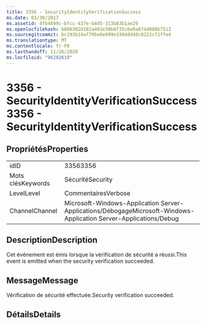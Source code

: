 ```yaml
---
title: 3356 - SecurityIdentityVerificationSuccess
ms.date: 03/30/2017
ms.assetid: 4fb4899c-bfcc-437e-b4d5-313b83b1ae29
ms.openlocfilehash: b886302d182a402e30b8f35c6e0a674d008b7512
ms.sourcegitcommit: bc293b14af795e0e999e3304dd40c0222cf2ffe4
ms.translationtype: MT
ms.contentlocale: fr-FR
ms.lasthandoff: 11/26/2020
ms.locfileid: "96282619"
---
```

# <a name="3356---securityidentityverificationsuccess"></a><span data-ttu-id="3cf08-102">3356 - SecurityIdentityVerificationSuccess</span><span class="sxs-lookup"><span data-stu-id="3cf08-102">3356 - SecurityIdentityVerificationSuccess</span></span>

## <a name="properties"></a><span data-ttu-id="3cf08-103">Propriétés</span><span class="sxs-lookup"><span data-stu-id="3cf08-103">Properties</span></span>  
  
|||  
|-|-|  
|<span data-ttu-id="3cf08-104">id</span><span class="sxs-lookup"><span data-stu-id="3cf08-104">ID</span></span>|<span data-ttu-id="3cf08-105">3356</span><span class="sxs-lookup"><span data-stu-id="3cf08-105">3356</span></span>|  
|<span data-ttu-id="3cf08-106">Mots clés</span><span class="sxs-lookup"><span data-stu-id="3cf08-106">Keywords</span></span>|<span data-ttu-id="3cf08-107">Sécurité</span><span class="sxs-lookup"><span data-stu-id="3cf08-107">Security</span></span>|  
|<span data-ttu-id="3cf08-108">Level</span><span class="sxs-lookup"><span data-stu-id="3cf08-108">Level</span></span>|<span data-ttu-id="3cf08-109">Commentaires</span><span class="sxs-lookup"><span data-stu-id="3cf08-109">Verbose</span></span>|  
|<span data-ttu-id="3cf08-110">Channel</span><span class="sxs-lookup"><span data-stu-id="3cf08-110">Channel</span></span>|<span data-ttu-id="3cf08-111">Microsoft-Windows-Application Server-Applications/Débogage</span><span class="sxs-lookup"><span data-stu-id="3cf08-111">Microsoft-Windows-Application Server-Applications/Debug</span></span>|  
  
## <a name="description"></a><span data-ttu-id="3cf08-112">Description</span><span class="sxs-lookup"><span data-stu-id="3cf08-112">Description</span></span>  

 <span data-ttu-id="3cf08-113">Cet événement est émis lorsque la vérification de sécurité a réussi.</span><span class="sxs-lookup"><span data-stu-id="3cf08-113">This event is emitted when the security verification succeeded.</span></span>  
  
## <a name="message"></a><span data-ttu-id="3cf08-114">Message</span><span class="sxs-lookup"><span data-stu-id="3cf08-114">Message</span></span>  

 <span data-ttu-id="3cf08-115">Vérification de sécurité effectuée.</span><span class="sxs-lookup"><span data-stu-id="3cf08-115">Security verification succeeded.</span></span>  
  
## <a name="details"></a><span data-ttu-id="3cf08-116">Détails</span><span class="sxs-lookup"><span data-stu-id="3cf08-116">Details</span></span>
